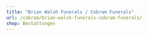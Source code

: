 ```yaml
---
title: "Brian Walsh Funerals / Cobram Funerals"
url: /cobram/brian-walsh-funerals-cobram-funerals/
shop: Bestattungen
---
```

